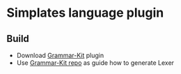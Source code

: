 # Simplates language plugin

## Build
- Download [Grammar-Kit](https://plugins.jetbrains.com/plugin/6606-grammar-kit) plugin
- Use [Grammar-Kit repo](https://github.com/JetBrains/Grammar-Kit) as guide how to generate Lexer